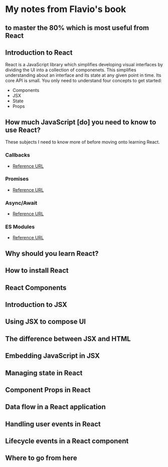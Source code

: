 # My notes from Flavio's book
## to master the 80% which is most useful from React

## Introduction to React

React is a JavaScript library which simplifies developing visual interfaces by dividing the UI into a collection of componenets. This simplifies understanding about an interface and its state at any given point in time. Its core API is small. You only need to understand four concepts to get started:

* Components
* JSX
* State
* Props

## How much JavaScript [do] you need to know to use React?
These subjects I need to know more of before moving onto learning React.
### Callbacks
* [Reference URL](https://flaviocopes.com/javascript-callbacks/)

### Promises
* [Reference URL](https://flaviocopes.com/javascript-promises/)

### Async/Await
* [Reference URL](https://flaviocopes.com/javascript-async-await/)

### ES Modules
* [Reference URL](https://flaviocopes.com/es-modules/)

## Why should you learn React?
## How to install React
## React Components
## Introduction to JSX
## Using JSX to compose UI
## The difference between JSX and HTML
## Embedding JavaScript in JSX
## Managing state in React
## Component Props in React
## Data flow in a React application
## Handling user events in React
## Lifecycle events in a React component
## Where to go from here
